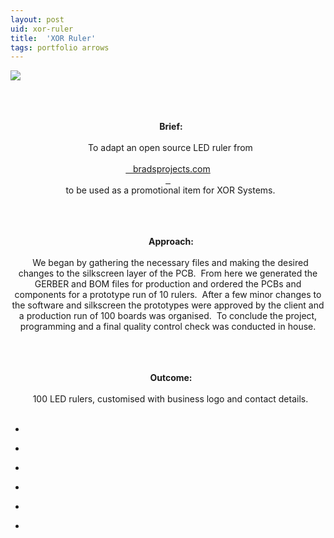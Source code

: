```yaml
---
layout: post
uid: xor-ruler
title:  'XOR Ruler'
tags: portfolio arrows
---
```


<div class="projects clearfix">
 <a href="{{ site.url }}/images/portfolio/xor-ruler/IMG_20170714_120156.jpg">
  <img src = "{{ site.url }}/images/portfolio/xor-ruler/IMG_20170714_120156.jpg">
 </a>
</div>
<br>

<div class="sqs-html-content">
 <p class="" style="text-align:center;white-space:pre-wrap;">
  <strong>
   Brief:
  </strong>
  To adapt an open source LED ruler from
  <a href="https://www.bradsprojects.com/the-digirule/" target="_blank">
   bradsprojects.com
  </a>
  to be used as a promotional item for XOR Systems.
 </p>
 <p class="" style="text-align:center;white-space:pre-wrap;">
  <strong>
   Approach:
  </strong>
  We began by gathering the necessary files and making the desired changes to the silkscreen layer of the PCB.  From here we generated the GERBER and BOM files for production and ordered the PCBs and components for a prototype run of 10 rulers.  After a few minor changes to the software and silkscreen the prototypes were approved by the client and a production run of 100 boards was organised.  To conclude the project, programming and a final quality control check was conducted in house.
 </p>
 <p class="" style="text-align:center;white-space:pre-wrap;">
  <strong>
   Outcome:
  </strong>
  100 LED rulers, customised with business logo and contact details.
 </p>
</div>


<ul class="projects clearfix">
  <li>
    <div class="project" style='background-image: url({{ site.url }}/images/portfolio/xor-ruler/IMG_20170714_121309.jpg)'>
      <a class="cover" href="{{ site.url }}/images/portfolio/xor-ruler/IMG_20170714_121309.jpg"></a>
    </div>
  </li>
  <li>
    <div class="project" style='background-image: url({{ site.url }}/images/portfolio/xor-ruler/IMG_20170714_120156.jpg)'>
      <a class="cover" href="{{ site.url }}/images/portfolio/xor-ruler/IMG_20170714_120156.jpg"></a>
    </div>
  </li>
  <li>
    <div class="project" style='background-image: url({{ site.url }}/images/portfolio/xor-ruler/IMG_20170714_130801.jpg)'>
      <a class="cover" href="{{ site.url }}/images/portfolio/xor-ruler/IMG_20170714_130801.jpg"></a>
    </div>
  </li>
  <li>
    <div class="project" style='background-image: url({{ site.url }}/images/portfolio/xor-ruler/IMG_20170714_115754.jpg)'>
      <a class="cover" href="{{ site.url }}/images/portfolio/xor-ruler/IMG_20170714_115754.jpg"></a>
    </div>
  </li>
  <li>
    <div class="project" style='background-image: url({{ site.url }}/images/portfolio/xor-ruler/IMG_20170717_090222.jpg)'>
      <a class="cover" href="{{ site.url }}/images/portfolio/xor-ruler/IMG_20170717_090222.jpg"></a>
    </div>
  </li>
  <li>
    <div class="project" style='background-image: url({{ site.url }}/images/portfolio/xor-ruler/IMG_20170714_113905.jpg)'>
      <a class="cover" href="{{ site.url }}/images/portfolio/xor-ruler/IMG_20170714_113905.jpg"></a>
    </div>
  </li>
</ul>
<br>
<br>

